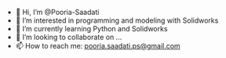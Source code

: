 - 👋 Hi, I’m @Pooria-Saadati
- 👀 I’m interested in programming and modeling with Solidworks
- 🌱 I’m currently learning Python and Solidworks
- 💞️ I’m looking to collaborate on ...
- 📫 How to reach me: pooria.saadati.ps@gmail.com

<!---
Pooria-Saadati/Pooria-Saadati is a ✨ special ✨ repository because its `README.md` (this file) appears on your GitHub profile.
You can click the Preview link to take a look at your changes.
--->
